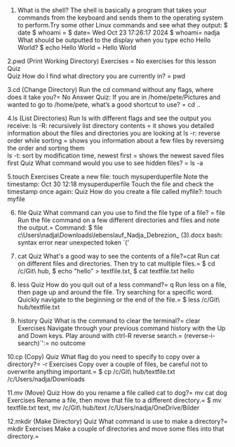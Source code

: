 1. What is the shell? The shell is basically a program that takes your commands from the keyboard and sends them to the operating system to perform.Try some other Linux commands and see what they output:
$ date $ whoami = $ date= Wed Oct 23 17:26:17 2024  $ whoami= nadja
What should be outputted to the display when you type echo Hello World? $ echo Hello World = Hello World

2.pwd (Print Working Directory)
Exercises = No exercises for this lesson Quiz  
Quiz How do I find what directory you are currently in? =  pwd

3.cd (Change Directory)
Run the cd command without any flags, where does it take you?= No Answer
Quiz: If you are in /home/pete/Pictures and wanted to go to /home/pete, what’s a good shortcut to use? = cd ..

4.ls (List Directories)
Run ls with different flags and see the output you receive:
ls -R: recursively list directory contents =  it  shows you detailed information about the files and directories you are looking at
ls -r: reverse order while sorting = shows you information about a few files by reversimg the order and sorting them  
ls -t: sort by modification time, newest first = shows the newest saved files first 
Quiz What command would you use to see hidden files? = ls -a

5.touch
Exercises
Create a new file: touch mysuperduperfile
Note the timestamp: Oct 30 12:18  mysuperduperfile
Touch the file and check the timestamp once again:
Quiz How do you create a file called myfile?: touch myfile

6. file
Quiz
What command can you use to find the file type of a file? = file
Run the file command on a few different directories and files and note the output.= Command: $ file c\Users\nadja\Downloads\lebenslauf_Nadja_Debrezion_ (3).docx
bash: syntax error near unexpected token `('

7. cat
Quiz
What's a good way to see the contents of a file?=cat
Run cat on different files and directories. Then try to cat multiple files.= $ cd /c/Git\ hub, $ echo "hello" > textfile.txt, $ cat textfile.txt hello

8. less
Quiz
How do you quit out of a less command?= q
Run less on a file, then page up and around the file. Try searching for a specific word. Quickly navigate to the beginning or the end of the file.= $ less /c/Git\ hub/textfile.txt

9. history
Quiz
What is the command to clear the terminal?= clear
Exercises
Navigate through your previous command history with the Up and Down keys. Play around with ctrl-R reverse search.= (reverse-i-search)`':= no outcome

10.cp (Copy)
Quiz
What flag do you need to specify to copy over a directory?= -r
Exercises
Copy over a couple of files, be careful not to overwrite anything important.= $ cp /c/Git\ hub/textfile.txt /c/Users/nadja/Downloads

11.mv (Move)
Quiz
How do you rename a file called cat to dog?= mv cat dog
Exercises
Rename a file, then move that file to a different directory.= $ mv textfile.txt text, mv /c/Git\ hub/text /c/Users/nadja/OneDrive/Bilder

12.mkdir (Make Directory)
Quiz
What command is use to make a directory?=  mkdir
Exercises
Make a couple of directories and move some files into that directory.=
































